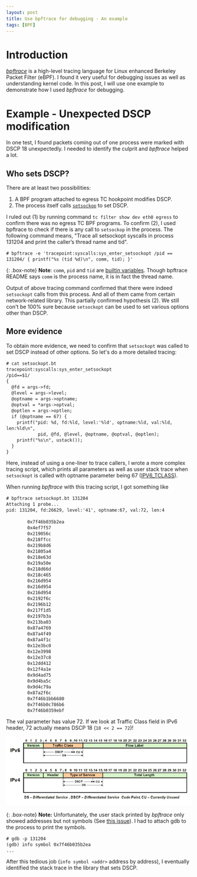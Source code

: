 ```yaml
---
layout: post
title: Use bpftrace for debugging - An example
tags: [BPF]
---
```


# Introduction
[*bpftrace*](https://github.com/iovisor/bpftrace) is a high-level tracing
language for Linux enhanced Berkeley Packet Filter (eBPF). I found it very
useful for debugging issues as well as understanding kernel code. In this post,
I will use one example to demonstrate how I used *bpftrace* for debugging.

# Example - Unexpected DSCP modification
In one test, I found packets coming out of one process were marked with DSCP 18
unexpectedly. I needed to identify the culprit and *bpftrace* helped a lot.

## Who sets DSCP?
There are at least two possibilities:
1. A BPF program attached to egress TC hookpoint modifies DSCP.
2. The process itself calls
   [`setsockop`](https://linux.die.net/man/3/setsockopt) to set DSCP.

I ruled out (1) by running command `tc filter show dev eth0 egress` to confirm
there was no egress TC BPF programs. To confirm (2), I used bpftrace to check
if there is any call to `setsockop` in the process. The following command
means, "Trace all setsockopt syscalls in process 131204 and print the caller’s
thread name and tid".

```
# bpftrace -e 'tracepoint:syscalls:sys_enter_setsockopt /pid == 131204/ { printf("%s (tid %d)\n", comm, tid); }'
```

{: .box-note}
**Note**: `comm`, `pid` and `tid` are [builtin
variables](https://github.com/iovisor/bpftrace#builtins). Though bpftrace
README says `comm` is the process name, it is in fact the thread name.

Output of above tracing command confirmed that there were indeed `setsockopt`
calls from this process. And all of them came from certain network-related
library. This partially confirmed hypothesis (2). We still con't be 100% sure
because `setsockopt` can be used to set various options other than DSCP.

## More evidence
To obtain more evidence, we need to confirm that `setsockopt` was called to set
DSCP instead of other options. So let's do a more detailed tracing:
```
# cat setsockopt.bt
tracepoint:syscalls:sys_enter_setsockopt
/pid==$1/
{
  @fd = args->fd;
  @level = args->level;
  @optname = args->optname;
  @optval = *args->optval;
  @optlen = args->optlen;
  if (@optname == 67) {
    printf("pid: %d, fd:%ld, level:'%ld', optname:%ld, val:%ld, len:%ld\n",
            pid, @fd, @level, @optname, @optval, @optlen);
    printf("%s\n", ustack());
  }
}
```
Here, instead of using a one-liner to trace callers, I wrote a more complex
tracing script, which prints all parameters as well as user stack trace when
`setsockopt` is called with optname parameter being 67
([IPV6_TCLASS](https://github.com/torvalds/linux/blob/master/include/uapi/linux/in6.h#L257)). 

When running *bpftrace* with this tracing script, I got something like

```
# bpftrace setsockopt.bt 131204
Attaching 1 probe...
pid: 131204, fd:26629, level:'41', optname:67, val:72, len:4

        0x7f46b035b2ea
        0x4ef7f57
        0x219056c
        0x218ffcc
        0x219b8d6
        0x21805a4
        0x218e63d
        0x219a50e
        0x218d66d
        0x218c465
        0x216d954
        0x216d954
        0x216d954
        0x2192f6c
        0x2196b12
        0x217f1d5
        0x2197b3a
        0x213ba03
        0x87a4769
        0x87a4f49
        0x87a4f1c
        0x12e3bc0
        0x12e3998
        0x12e37c8
        0x12dd412
        0x12f4a1e
        0x9d4ad75
        0x9d4ba5c
        0x9d4c79a
        0x87a2f6c
        0x7f46b1bb6680
        0x7f46b0c786b6
        0x7f46b0359ebf
```

The val parameter has value 72. If we look at Traffic Class field in IPv6
header, 72 actually means DSCP 18 (`18 << 2 == 72`)!

![IPv6 header](/assets/img/IPv6_header.jpg)

{: .box-note}
**Note:** Unfortunately, the user stack printed by *bpftrace* only showed addresses but
not symbols (See [this issue](https://github.com/iovisor/bpftrace/issues/246)).
I had to attach gdb to the process to print the symbols.
```
# gdb -p 131204
(gdb) info symbol 0x7f46b035b2ea
...
```

After this tedious job (`info symbol <addr>` address by address), I eventually
identified the stack trace in the library that sets DSCP. 
